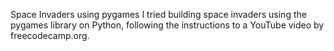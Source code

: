 Space Invaders using pygames
I tried building space invaders using the pygames library on Python, following the instructions to a YouTube video by freecodecamp.org.

